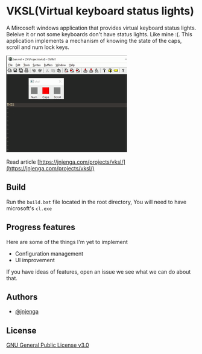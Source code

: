 
# VKSL(Virtual keyboard status lights)

A Mircosoft windows application that provides virtual keyboard status lights.
Beleive it or not some keyboards don't have status lights. Like mine :(.
This application implements a mechanism of knowing the state of the caps, scroll and num lock keys.

![Demo](./screenshots/vksl_capture.gif)

Read article [https://jnjenga.com/projects/vksl/](https://jnjenga.com/projects/vksl/)

## Build 

Run the `build.bat` file located in the root directory, You will need to have microsoft's `cl.exe`

## Progress features

Here are some of the things I'm yet to implement

- Configuration management
- UI improvement

If you have ideas of features, open an issue we see what we can do about that. 

## Authors

- [@jnjenga](https://www.github.com/jnjenga)

  
## License

[GNU General Public License v3.0](/LICENSE)

